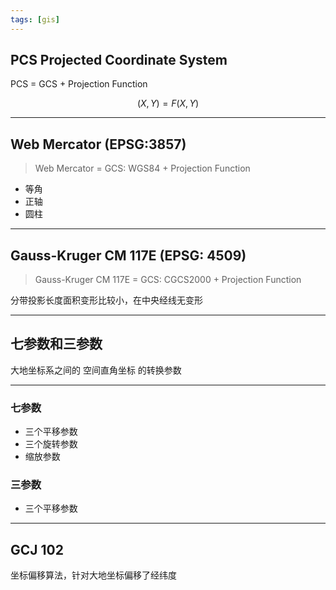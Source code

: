 ```yaml
---
tags: [gis]
---
```


## PCS Projected Coordinate System

PCS = GCS + Projection Function

$$ (X, Y) = F(X, Y) $$

---

## Web Mercator (EPSG:3857)

> Web Mercator = GCS: WGS84 + Projection Function

- 等角
- 正轴
- 圆柱

---

## Gauss-Kruger CM 117E (EPSG: 4509)

> Gauss-Kruger CM 117E = GCS: CGCS2000 + Projection Function

分带投影长度面积变形比较小，在中央经线无变形

---

## 七参数和三参数

大地坐标系之间的 空间直角坐标 的转换参数

---

### 七参数

- 三个平移参数
- 三个旋转参数
- 缩放参数

### 三参数

- 三个平移参数


---

## GCJ 102

坐标偏移算法，针对大地坐标偏移了经纬度
